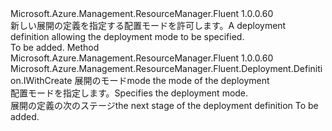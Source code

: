 <Type Name="IWithMode" FullName="Microsoft.Azure.Management.ResourceManager.Fluent.Deployment.Definition.IWithMode">
  <TypeSignature Language="C#" Value="public interface IWithMode" />
  <TypeSignature Language="ILAsm" Value=".class public interface auto ansi abstract IWithMode" />
  <TypeSignature Language="DocId" Value="T:Microsoft.Azure.Management.ResourceManager.Fluent.Deployment.Definition.IWithMode" />
  <TypeSignature Language="VB.NET" Value="Public Interface IWithMode" />
  <TypeSignature Language="F#" Value="type IWithMode = interface" />
  <AssemblyInfo>
    <AssemblyName>Microsoft.Azure.Management.ResourceManager.Fluent</AssemblyName>
    <AssemblyVersion>1.0.0.60</AssemblyVersion>
  </AssemblyInfo>
  <Interfaces />
  <Docs>
    <summary>
            <span data-ttu-id="8e264-101">新しい展開の定義を指定する配置モードを許可します。</span><span class="sxs-lookup"><span data-stu-id="8e264-101">A deployment definition allowing the deployment mode to be specified.</span></span>
            </summary>
    <remarks>To be added.</remarks>
  </Docs>
  <Members>
    <Member MemberName="WithMode">
      <MemberSignature Language="C#" Value="public Microsoft.Azure.Management.ResourceManager.Fluent.Deployment.Definition.IWithCreate WithMode (Microsoft.Azure.Management.ResourceManager.Fluent.Models.DeploymentMode mode);" />
      <MemberSignature Language="ILAsm" Value=".method public hidebysig newslot virtual instance class Microsoft.Azure.Management.ResourceManager.Fluent.Deployment.Definition.IWithCreate WithMode(valuetype Microsoft.Azure.Management.ResourceManager.Fluent.Models.DeploymentMode mode) cil managed" />
      <MemberSignature Language="DocId" Value="M:Microsoft.Azure.Management.ResourceManager.Fluent.Deployment.Definition.IWithMode.WithMode(Microsoft.Azure.Management.ResourceManager.Fluent.Models.DeploymentMode)" />
      <MemberSignature Language="VB.NET" Value="Public Function WithMode (mode As DeploymentMode) As IWithCreate" />
      <MemberSignature Language="F#" Value="abstract member WithMode : Microsoft.Azure.Management.ResourceManager.Fluent.Models.DeploymentMode -&gt; Microsoft.Azure.Management.ResourceManager.Fluent.Deployment.Definition.IWithCreate" Usage="iWithMode.WithMode mode" />
      <MemberType>Method</MemberType>
      <AssemblyInfo>
        <AssemblyName>Microsoft.Azure.Management.ResourceManager.Fluent</AssemblyName>
        <AssemblyVersion>1.0.0.60</AssemblyVersion>
      </AssemblyInfo>
      <ReturnValue>
        <ReturnType>Microsoft.Azure.Management.ResourceManager.Fluent.Deployment.Definition.IWithCreate</ReturnType>
      </ReturnValue>
      <Parameters>
        <Parameter Name="mode" Type="Microsoft.Azure.Management.ResourceManager.Fluent.Models.DeploymentMode" />
      </Parameters>
      <Docs>
        <param name="mode"><span data-ttu-id="8e264-102">展開のモード</span><span class="sxs-lookup"><span data-stu-id="8e264-102">mode the mode of the deployment</span></span></param>
        <summary>
            <span data-ttu-id="8e264-103">配置モードを指定します。</span><span class="sxs-lookup"><span data-stu-id="8e264-103">Specifies the deployment mode.</span></span>
            </summary>
        <returns><span data-ttu-id="8e264-104">展開の定義の次のステージ</span><span class="sxs-lookup"><span data-stu-id="8e264-104">the next stage of the deployment definition</span></span></returns>
        <remarks>To be added.</remarks>
      </Docs>
    </Member>
  </Members>
</Type>